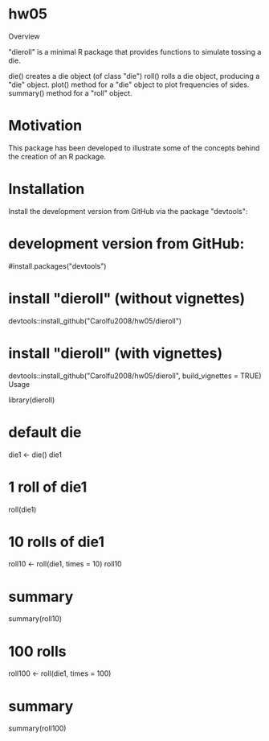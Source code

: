 # hw05
Overview

"dieroll" is a minimal R package that provides functions to simulate tossing a die.

die() creates a die object (of class "die")
roll() rolls a die object, producing a "die" object.
plot() method for a "die" object to plot frequencies of sides.
summary() method for a "roll" object.

# Motivation

This package has been developed to illustrate some of the concepts behind the creation of an R package.

# Installation

Install the development version from GitHub via the package "devtools":

# development version from GitHub:
#install.packages("devtools") 

# install "dieroll" (without vignettes)
devtools::install_github("Carolfu2008/hw05/dieroll")

# install "dieroll" (with vignettes)
devtools::install_github("Carolfu2008/hw05/dieroll", build_vignettes = TRUE)
Usage

library(dieroll)

# default die
die1 <- die()
die1

# 1 roll of die1
roll(die1)

# 10 rolls of die1
roll10 <- roll(die1, times = 10)
roll10

# summary
summary(roll10)


# 100 rolls
roll100 <- roll(die1, times = 100)

# summary
summary(roll100)
